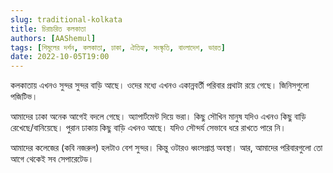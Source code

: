 ```yaml
---
slug: traditional-kolkata
title: চিরাচরিত কলকাতা
authors: [AAShemul]
tags: [শিমুলের দর্শন, কলকাতা, ঢাকা, ঐতিহ্য, সংস্কৃতি, বাংলাদেশ, ভারত]
date: 2022-10-05T19:00
---
```


<head>
    <link rel="apple-touch-icon" sizes="57x57" href="/icon/apple-icon-57x57.png" />
    <link rel="apple-touch-icon" sizes="60x60" href="/icon/apple-icon-60x60.png" />
    <link rel="apple-touch-icon" sizes="72x72" href="/icon/apple-icon-72x72.png" />
    <link rel="apple-touch-icon" sizes="76x76" href="/icon/apple-icon-76x76.png" />
    <link rel="apple-touch-icon" sizes="114x114" href="/icon/apple-icon-114x114.png" />
    <link rel="apple-touch-icon" sizes="120x120" href="/icon/apple-icon-120x120.png" />
    <link rel="apple-touch-icon" sizes="144x144" href="/icon/apple-icon-144x144.png" />
    <link rel="apple-touch-icon" sizes="152x152" href="/icon/apple-icon-152x152.png" />
    <link rel="apple-touch-icon" sizes="180x180" href="/icon/apple-icon-180x180.png" />
    <link rel="icon" type="image/png" sizes="192x192"  href="/icon/android-icon-192x192.png" />
    <link rel="icon" type="image/png" sizes="32x32" href="/icon/favicon-32x32.png" />
    <link rel="icon" type="image/png" sizes="96x96" href="/icon/favicon-96x96.png" />
    <link rel="icon" type="image/png" sizes="16x16" href="/icon/favicon-16x16.png" />
    <link rel="manifest" href="/manifest.json" />
    <meta name="msapplication-TileColor" content="#ffffff" />
    <meta name="msapplication-TileImage" content="/icon/ms-icon-144x144.png" />
</head>

কলকাতায় এখনও সুন্দর সুন্দর বাড়ি আছে। ওদের মধ্যে এখনও একান্নবর্তী পরিবার প্রথাটা রয়ে গেছে। জিনিসগুলো পজিটিভ।
<!--truncate-->

আমাদের ঢাকা অনেক আগেই বদলে গেছে। অ্যাপার্টমেন্ট দিয়ে ভরা। কিছু সৌখিন মানুষ যদিও এখনও কিছু বাড়ি রেখেছে/বানিয়েছে। পুরান ঢাকায় কিছু বাড়ি এখনও আছে। যদিও সৌন্দর্য সেভাবে ধরে রাখতে পারে নি।

আমাদের কলেজের (কবি নজরুল) হলটাও বেশ সুন্দর। কিন্তু ওটারও ধ্বংসপ্রাপ্ত অবস্থা। আর, আমাদের পরিবারগুলো তো আগে থেকেই সব সেপারেটেড।